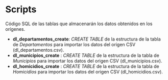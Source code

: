 # Scripts
Código SQL de las tablas que almacenarán los datos obtenidos en los orígenes.

- **dl_departamentos_create**: _CREATE TABLE_ de la estructura de la tabla de _Departamentos_ para importar los datos del origen CSV (dl_departamentos.csv).
- **dl_municipios_create**   : _CREATE TABLE_ de la estructura de la tabla de _Municipios_ para importar los datos del origen CSV (dl_municipios.csv).
- **dl_homicidios_create**   : _CREATE TABLE_ de la estructura de la tabla de _Homicidios_ para importar los datos del origen CSV (dl_homicidios.csv).
